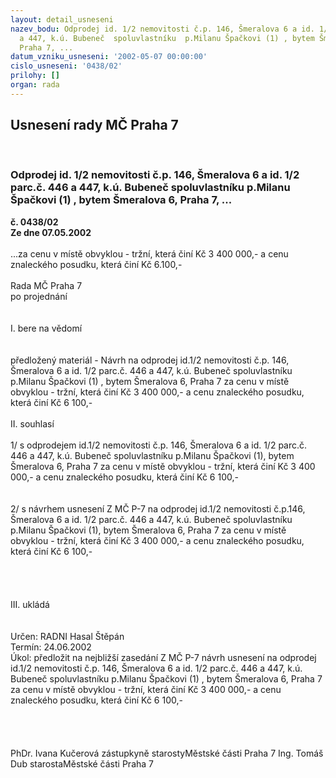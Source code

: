 ```yaml
---
layout: detail_usneseni
nazev_bodu: Odprodej id. 1/2 nemovitosti č.p. 146, Šmeralova 6 a id. 1/2 parc.č. 446
  a 447, k.ú. Bubeneč  spoluvlastníku  p.Milanu Špačkovi (1) , bytem Šmeralova 6,
  Praha 7, ...
datum_vzniku_usneseni: '2002-05-07 00:00:00'
cislo_usneseni: '0438/02'
prilohy: []
organ: rada
---
```

<div id="ucUsn_pList" class="usn">
	<span><h2>Usnesení rady MČ Praha 7 </h2>
<br></span><div class="standBody">
<span><h3>Odprodej id. 1/2 nemovitosti č.p. 146, Šmeralova 6 a id. 1/2 parc.č. 446 a 447, k.ú. Bubeneč  spoluvlastníku  p.Milanu Špačkovi (1) , bytem Šmeralova 6, Praha 7, ...</h3></span><div class="center">
		<strong>č. 0438/02</strong><br>
	</div>
<div class="center">
		<strong>Ze dne 07.05.2002</strong><br><br>
	</div>...za cenu v místě obvyklou - tržní, která činí Kč 3 400 000,- a cenu znaleckého posudku, která činí Kč 6.100,- <br><br>Rada MČ Praha 7<br>po projednání<br><br><br>I.	bere na vědomí<br><br> <br>předložený materiál - Návrh na odprodej id.1/2 nemovitosti č.p. 146, Šmeralova 6 a id. 1/2 parc.č. 446 a 447, k.ú. Bubeneč  spoluvlastníku  p.Milanu Špačkovi (1) , bytem Šmeralova 6, Praha 7 za cenu v místě obvyklou - tržní, která činí Kč 3 400 000,- a cenu znaleckého posudku, která činí  Kč 6 100,-<br><br>II.	souhlasí <br><br>1/ s odprodejem id.1/2 nemovitosti č.p. 146, Šmeralova 6 a id. 1/2 parc.č. 446 a 447, k.ú. Bubeneč  spoluvlastníku  p.Milanu Špačkovi (1), bytem Šmeralova 6, Praha 7 za cenu v místě obvyklou - tržní, která činí Kč 3 400 000,- a cenu znaleckého posudku, která činí  Kč 6 100,-<br><br><br>2/ s návrhem usnesení Z MČ P-7 na  odprodej  id.1/2 nemovitosti č.p.146, Šmeralova 6 a id. 1/2 parc.č. 446 a 447, k.ú. Bubeneč  spoluvlastníku  p.Milanu Špačkovi (1), bytem Šmeralova 6, Praha 7 za cenu v místě obvyklou - tržní, která činí Kč 3 400 000,- a cenu znaleckého posudku, která činí  Kč  6 100,-<br><br><br><br><br>III.	ukládá <br><br> <br>Určen:	RADNI Hasal Štěpán<br>Termín: 24.06.2002<br>Úkol:	předložit na nejbližší zasedání Z MČ P-7 návrh usnesení na  odprodej id.1/2 nemovitosti č.p. 146, Šmeralova 6 a id. 1/2 parc.č. 446 a 447, k.ú. Bubeneč  spoluvlastníku  p.Milanu Špačkovi (1) , bytem Šmeralova 6, Praha 7 za cenu v místě obvyklou - tržní, která činí Kč 3 400 000,- a cenu znaleckého posudku, která činí  Kč 6 100,-<br><br> <br> <br>	<br>PhDr. Ivana Kučerová zástupkyně starostyMěstské části Praha 7	Ing. Tomáš Dub starostaMěstské části Praha 7<br>	<br><br>
</div>
</div>